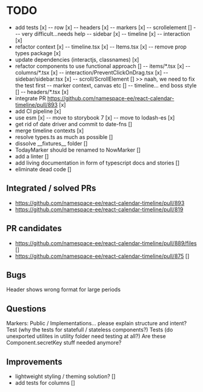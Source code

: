 # TODO

- add tests [x]
  -- row [x]
  -- headers [x]
  -- markers [x]
  -- scrollelement []
  --- very difficult...needs help
  -- sidebar [x]
  -- timeline [x]
  -- interaction [x]
- refactor context [x]
  -- timeline.tsx [x]
  -- Items.tsx [x]
  -- remove prop types package [x]
- update dependencies (interactjs, classnames) [x]
- refactor components to use functional approach []
  -- items/\*.tsx [x]
  -- columns/\*.tsx [x]
  -- interaction/PreventClickOnDrag.tsx [x]
  -- sidebar/sidebar.tsx [x]
  -- scroll/ScrollElement [] >> naah, we need to fix the test first
  -- marker context, canvas etc []
  -- timeline... end boss style []
  -- headers/\*.tsx [x]
- integrate PR https://github.com/namespace-ee/react-calendar-timeline/pull/893 [x]
- add CI pipeline [x]
- use esm [x]
  -- move to storybook 7 [x]
  -- move to lodash-es [x]
- get rid of date driver and commit to date-fns []
- merge timeline contexts [x]
- resolve types.ts as much as possible []
- dissolve \_\_fixtures\_\_ folder []
- TodayMarker should be renamed to NowMarker []
- add a linter []
- add living documentation in form of typescript docs and stories []
- eliminate dead code []

## Integrated / solved PRs

- https://github.com/namespace-ee/react-calendar-timeline/pull/893
- https://github.com/namespace-ee/react-calendar-timeline/pull/819

## PR candidates

- https://github.com/namespace-ee/react-calendar-timeline/pull/889/files []
- https://github.com/namespace-ee/react-calendar-timeline/pull/875 []

## Bugs

Header shows wrong format for large periods

## Questions

Markers: Public / Implementations... please explain structure and intent?
Test (why the tests for statefull / stateless components?)
Tests (do unexported utilites in utility folder need testing at all?)
Are these Component.secretKey stuff needed anymore?

## Improvements

- lightweight styling / theming solution? []
- add tests for columns []
